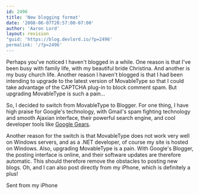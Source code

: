 ```yaml
---
id: 2496
title: 'New blogging format'
date: '2008-06-07T20:57:00-07:00'
author: 'Aaron Lord'
layout: revision
"guid: 'https://blog.devlord.io/?p=2496'
permalink: '/?p=2496'
---
```


Perhaps you've noticed I haven't blogged in a while. One reason is that I've been busy with family life, with my beautiful bride Christina.  And another is my busy church life. Another reason I haven't blogged is that I had been intending to upgrade to the latest version of MovableType so that I could take advantage of the CAPTCHA plug-in to block comment spam.  But upgrading MovableType is such a pain...<br /><p>So, I decided to switch from MovableType to Blogger. For one thing,  I have high praise for Google's technology, with Gmail's spam fighting technology and smooth Ajaxian interface, their powerful search engine, and cool developer tools like <a href="http://gears.google.com">Google Gears</a>.</p><p>Another reason for the switch is that MovableType does not work very  well on Windows servers, and as a .NET developer, of course my site is hosted on Windows. Also, upgrading MovableType is a pain. With  Google's Blogger, the posting interface is online, and their software  updates are therefore automatic. This should therefore remove the  obstacles to posting new blogs. Oh, and I can also post directly from  my iPhone, which is definitely a plus!</p><p>Sent from my iPhone</p><div class="blogger-post-footer"></div>